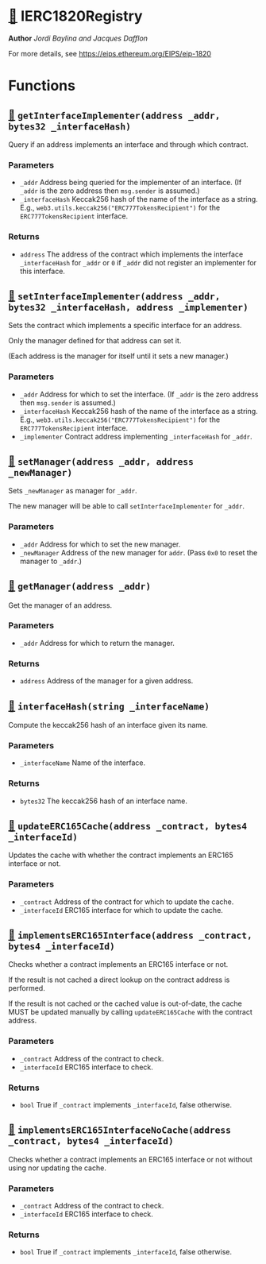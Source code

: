 # [🔗](/interfaces/IERC1820Registry.sol#L3) IERC1820Registry
**Author** _Jordi Baylina and Jacques Dafflon_

For more details, see https://eips.ethereum.org/EIPS/eip-1820
# Functions
## [🔗](/interfaces/IERC1820Registry.sol#L11) `getInterfaceImplementer(address _addr, bytes32 _interfaceHash)`

Query if an address implements an interface and through which contract.




### Parameters
* `_addr` Address being queried for the implementer of an interface.
(If `_addr` is the zero address then `msg.sender` is assumed.)
* `_interfaceHash` Keccak256 hash of the name of the interface as a string.
E.g., `web3.utils.keccak256("ERC777TokensRecipient")` for the `ERC777TokensRecipient` interface.
### Returns
* `address` The address of the contract which implements the interface `_interfaceHash` for `_addr`
or `0` if `_addr` did not register an implementer for this interface.

## [🔗](/interfaces/IERC1820Registry.sol#L22) `setInterfaceImplementer(address _addr, bytes32 _interfaceHash, address _implementer)`

Sets the contract which implements a specific interface for an address.

Only the manager defined for that address can set it.

(Each address is the manager for itself until it sets a new manager.)


### Parameters
* `_addr` Address for which to set the interface.
(If `_addr` is the zero address then `msg.sender` is assumed.)
* `_interfaceHash` Keccak256 hash of the name of the interface as a string.
E.g., `web3.utils.keccak256("ERC777TokensRecipient")` for the `ERC777TokensRecipient` interface.
* `_implementer` Contract address implementing `_interfaceHash` for `_addr`.

## [🔗](/interfaces/IERC1820Registry.sol#L34) `setManager(address _addr, address _newManager)`

Sets `_newManager` as manager for `_addr`.

The new manager will be able to call `setInterfaceImplementer` for `_addr`.




### Parameters
* `_addr` Address for which to set the new manager.
* `_newManager` Address of the new manager for `addr`. (Pass `0x0` to reset the manager to `_addr`.)

## [🔗](/interfaces/IERC1820Registry.sol#L42) `getManager(address _addr)`

Get the manager of an address.




### Parameters
* `_addr` Address for which to return the manager.
### Returns
* `address` Address of the manager for a given address.

## [🔗](/interfaces/IERC1820Registry.sol#L49) `interfaceHash(string _interfaceName)`

Compute the keccak256 hash of an interface given its name.




### Parameters
* `_interfaceName` Name of the interface.
### Returns
* `bytes32` The keccak256 hash of an interface name.

## [🔗](/interfaces/IERC1820Registry.sol#L59) `updateERC165Cache(address _contract, bytes4 _interfaceId)`

Updates the cache with whether the contract implements an ERC165 interface or not.




### Parameters
* `_contract` Address of the contract for which to update the cache.
* `_interfaceId` ERC165 interface for which to update the cache.

## [🔗](/interfaces/IERC1820Registry.sol#L66) `implementsERC165Interface(address _contract, bytes4 _interfaceId)`

Checks whether a contract implements an ERC165 interface or not.

If the result is not cached a direct lookup on the contract address is performed.

If the result is not cached or the cached value is out-of-date, the cache MUST be updated manually by calling `updateERC165Cache` with the contract address.




### Parameters
* `_contract` Address of the contract to check.
* `_interfaceId` ERC165 interface to check.
### Returns
* `bool` True if `_contract` implements `_interfaceId`, false otherwise.

## [🔗](/interfaces/IERC1820Registry.sol#L78) `implementsERC165InterfaceNoCache(address _contract, bytes4 _interfaceId)`

Checks whether a contract implements an ERC165 interface or not without using nor updating the cache.




### Parameters
* `_contract` Address of the contract to check.
* `_interfaceId` ERC165 interface to check.
### Returns
* `bool` True if `_contract` implements `_interfaceId`, false otherwise.


